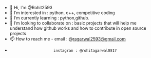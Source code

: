 - 👋 Hi, I’m @Rohit2593
- 👀 I’m interested in : python, c++, competitive coding 
- 🌱 I’m currently learning : python,github.
- 💞️ I’m looking to collaborate on : basic projects that will help me understand how github works and how to contribute in open source projects
- 📫 How to reach me -    email : @ragarwal2593@gmail.com
-                         instagram : @rohitagarwal8817

<!---
Rohit2593/Rohit2593 is a ✨ special ✨ repository because its `README.md` (this file) appears on your GitHub profile.
You can click the Preview link to take a look at your changes.
--->

